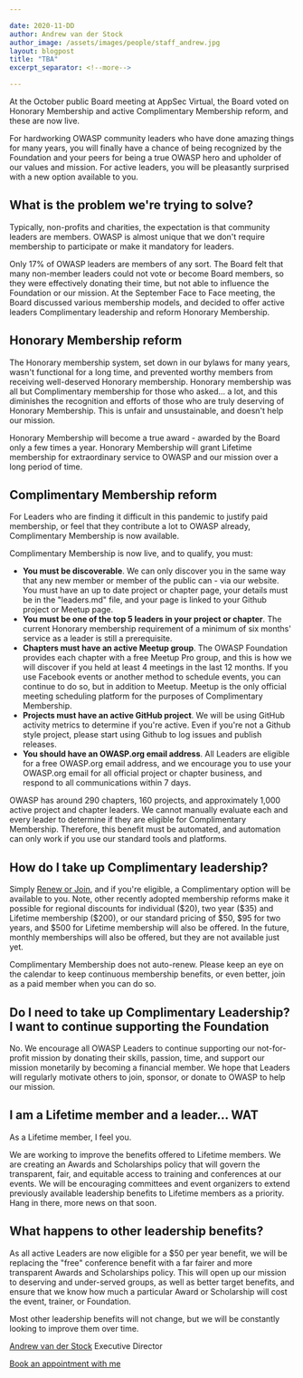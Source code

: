 ```yaml
---

date: 2020-11-DD
author: Andrew van der Stock
author_image: /assets/images/people/staff_andrew.jpg
layout: blogpost
title: "TBA"
excerpt_separator: <!--more-->

---
```


At the October public Board meeting at AppSec Virtual, the Board voted on Honorary Membership and active Complimentary Membership reform, and these are now live.

For hardworking OWASP community leaders who have done amazing things for many years, you will finally have a chance of being recognized by the Foundation and your peers for being a true OWASP hero and upholder of our values and mission. For active leaders, you will be pleasantly surprised with a new option available to you.

<!--more-->

## What is the problem we're trying to solve?

Typically, non-profits and charities, the expectation is that community leaders are members. OWASP is almost unique that we don't require membership to participate or make it mandatory for leaders.

Only 17% of OWASP leaders are members of any sort. The Board felt that many non-member leaders could not vote or become Board members, so they were effectively donating their time, but not able to influence the Foundation or our mission. At the September Face to Face meeting, the Board discussed various membership models, and decided to offer active leaders Complimentary leadership and reform Honorary Membership.

## Honorary Membership reform

The Honorary membership system, set down in our bylaws for many years, wasn't functional for a long time, and prevented worthy members from receiving well-deserved Honorary membership. Honorary membership was all but Complimentary membership for those who asked... a lot, and this diminishes the recognition and efforts of those who are truly deserving of Honorary Membership. This is unfair and unsustainable, and doesn't help our mission.

Honorary Membership will become a true award - awarded by the Board only a few times a year. Honorary Membership will grant Lifetime membership for extraordinary service to OWASP and our mission over a long period of time.

## Complimentary Membership reform

For Leaders who are finding it difficult in this pandemic to justify paid membership, or feel that they contribute a lot to OWASP already, Complimentary Membership is now available.

Complimentary Membership is now live, and to qualify, you must:

- **You must be discoverable**. We can only discover you in the same way that any new member or member of the public can - via our website. You must have an up to date project or chapter page, your details must be in the "leaders.md" file, and your page is linked to your Github project or Meetup page.
- **You must be one of the top 5 leaders in your project or chapter**. The current Honorary membership requirement of a minimum of six months' service as a leader is still a prerequisite.
- **Chapters must have an active Meetup group**. The OWASP Foundation provides each chapter with a free Meetup Pro group, and this is how we will discover if you held at least 4 meetings in the last 12 months. If you use Facebook events or another method to schedule events, you can continue to do so, but in addition to Meetup. Meetup is the only official meeting scheduling platform for the purposes of Complimentary Membership.
- **Projects must have an active GitHub project**. We will be using GitHub activity metrics to determine if you're active. Even if you're not a Github style project, please start using Github to log issues and publish releases.
- **You should have an OWASP.org email address**. All Leaders are eligible for a free OWASP.org email address, and we encourage you to use your OWASP.org email for all official project or chapter business, and respond to all communications within 7 days.

OWASP has around 290 chapters, 160 projects, and approximately 1,000 active project and chapter leaders. We cannot manually evaluate each and every leader to determine if they are eligible for Complimentary Membership. Therefore, this benefit must be automated, and automation can only work if you use our standard tools and platforms.

## How do I take up Complimentary leadership?

Simply [Renew or Join](https://owasp.org/membership/), and if you're eligible, a Complimentary option will be available to you. Note, other recently adopted membership reforms make it possible for regional discounts for individual (\$20), two year (\$35) and Lifetime membership (\$200), or our standard pricing of \$50, \$95 for two years, and \$500 for Lifetime membership will also be offered. In the future, monthly memberships will also be offered, but they are not available just yet.

Complimentary Membership does not auto-renew. Please keep an eye on the calendar to keep continuous membership benefits, or even better, join as a paid member when you can do so.

## Do I need to take up Complimentary Leadership? I want to continue supporting the Foundation

No. We encourage all OWASP Leaders to continue supporting our not-for-profit mission by donating their skills, passion, time, and support our mission monetarily by becoming a financial member. We hope that Leaders will regularly motivate others to join, sponsor, or donate to OWASP to help our mission.

## I am a Lifetime member and a leader... WAT

As a Lifetime member, I feel you.

We are working to improve the benefits offered to Lifetime members. We are creating an Awards and Scholarships policy that will govern the transparent, fair, and equitable access to training and conferences at our events. We will be encouraging committees and event organizers to extend previously available leadership benefits to Lifetime members as a priority. Hang in there, more news on that soon.

## What happens to other leadership benefits?

As all active Leaders are now eligible for a \$50 per year benefit, we will be replacing the "free" conference benefit with a far fairer and more transparent Awards and Scholarships policy. This will open up our mission to deserving and under-served groups, as well as better target benefits, and ensure that we know how much a particular Award or Scholarship will cost the event, trainer, or Foundation.

Most other leadership benefits will not change, but we will be constantly looking to improve them over time.

[Andrew van der Stock](mailto:andrew.vanderstock@owasp.com)
Executive Director

[Book an appointment with me](https://calend.ly/owasped)
